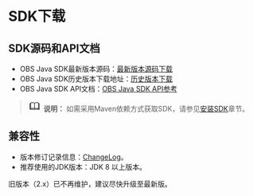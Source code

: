 # SDK下载<a name="obs_21_0001"></a>

## SDK源码和API文档<a name="section1585712245441"></a>

-   OBS Java SDK最新版本源码：[最新版本源码下载](https://github.com/huaweicloud/huaweicloud-sdk-java-obs)
-   OBS Java SDK历史版本下载地址：[历史版本下载](https://github.com/huaweicloud/huaweicloud-sdk-java-obs/tree/release/release)
-   OBS Java SDK API文档：[OBS Java SDK API参考](https://obssdk.obs.cn-north-1.myhuaweicloud.com/apidoc/cn/java/index.html)

>![](public_sys-resources/icon-note.gif) **说明：** 
>如需采用Maven依赖方式获取SDK，请参见[安装SDK](安装SDK.md)章节。

## 兼容性<a name="section328381115452"></a>

-   版本修订记录信息：[ChangeLog](https://github.com/huaweicloud/huaweicloud-sdk-java-obs/blob/master/README_CN.MD)。
-   推荐使用的JDK版本：JDK 8 以上版本。

旧版本（2.x）已不再维护，建议尽快升级至最新版。

